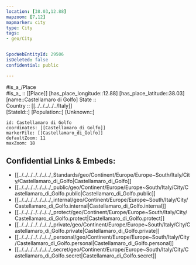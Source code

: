 ```yaml
---
location: [38.03,12.88] 
mapzoom: [7,12] 
mapmarker: city 
type: City
tags:
- geo/City


SpocWebEntityId: 29506
isDeleted: false
confidential: public

---
```

#is_a_/Place  
#is_a_ :: [[Place]] 
[has_place_longitude::12.88] 
[has_place_latitude::38.03] 
[name::Castellamaro di Golfo] 
State ::  
Country :: [[../../../../../Italy]]  
[StateId::] 
[Population::] 
[Unknown::] 


```leaflet
id: Castellamaro di Golfo
coordinates: [[Castellamaro_di_Golfo]] 
markerFile: [[Castellamaro_di_Golfo]] 
defaultZoom: 11 
maxZoom: 18
```


## Confidential Links & Embeds: 
- [[../../../../../../../_Standards/geo/Continent/Europe/Europe~South/Italy/City/Castellamaro_di_Golfo|Castellamaro_di_Golfo]] 
- [[../../../../../../../_public/geo/Continent/Europe/Europe~South/Italy/City/Castellamaro_di_Golfo.public|Castellamaro_di_Golfo.public]] 
- [[../../../../../../../_internal/geo/Continent/Europe/Europe~South/Italy/City/Castellamaro_di_Golfo.internal|Castellamaro_di_Golfo.internal]] 
- [[../../../../../../../_protect/geo/Continent/Europe/Europe~South/Italy/City/Castellamaro_di_Golfo.protect|Castellamaro_di_Golfo.protect]] 
- [[../../../../../../../_private/geo/Continent/Europe/Europe~South/Italy/City/Castellamaro_di_Golfo.private|Castellamaro_di_Golfo.private]] 
- [[../../../../../../../_personal/geo/Continent/Europe/Europe~South/Italy/City/Castellamaro_di_Golfo.personal|Castellamaro_di_Golfo.personal]] 
- [[../../../../../../../_secret/geo/Continent/Europe/Europe~South/Italy/City/Castellamaro_di_Golfo.secret|Castellamaro_di_Golfo.secret]] 
